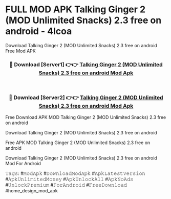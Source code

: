 # FULL MOD APK Talking Ginger 2 (MOD Unlimited Snacks) 2.3 free on android - 4lcoa
Download Talking Ginger 2 (MOD Unlimited Snacks) 2.3 free on android Free Mod APK

<div align="center">
<h3>🔴 Download [Server1] 👉👉 <a href="https://apk-comot.site?title=Talking_Ginger_2_(MOD_Unlimited_Snacks)_2.3_free_on_android">Talking Ginger 2 (MOD Unlimited Snacks) 2.3 free on android Mod Apk</a></h3><br>

<h3>🔴 Download [Server2] 👉👉 <a href="https://apk-comot.site?title=Talking_Ginger_2_(MOD_Unlimited_Snacks)_2.3_free_on_android">Talking Ginger 2 (MOD Unlimited Snacks) 2.3 free on android Mod Apk</a></h3>
</div>


Free Download APK MOD Talking Ginger 2 (MOD Unlimited Snacks) 2.3 free on android

Download Talking Ginger 2 (MOD Unlimited Snacks) 2.3 free on android 

Free APK MOD Talking Ginger 2 (MOD Unlimited Snacks) 2.3 free on android 

Download Talking Ginger 2 (MOD Unlimited Snacks) 2.3 free on android Mod For Android

𝚃𝚊𝚐𝚜: #𝙼𝚘𝚍𝙰𝚙𝚔 #𝙳𝚘𝚠𝚗𝚕𝚘𝚊𝚍𝙼𝚘𝚍𝙰𝚙𝚔 #𝙰𝚙𝚔𝙻𝚊𝚝𝚎𝚜𝚝𝚅𝚎𝚛𝚜𝚒𝚘𝚗 #𝙰𝚙𝚔𝚄𝚗𝚕𝚒𝚖𝚒𝚝𝚎𝚍𝙼𝚘𝚗𝚎𝚢 #𝙰𝚙𝚔𝚄𝚗𝚕𝚘𝚌𝚔𝙰𝚕𝚕 #𝙰𝚙𝚔𝙽𝚘𝙰𝚍𝚜 #𝚄𝚗𝚕𝚘𝚌𝚔𝙿𝚛𝚎𝚖𝚒𝚞𝚖 #𝙵𝚘𝚛𝙰𝚗𝚍𝚛𝚘𝚒𝚍 #𝙵𝚛𝚎𝚎𝙳𝚘𝚠𝚗𝚕𝚘𝚊𝚍 #home_design_mod_apk